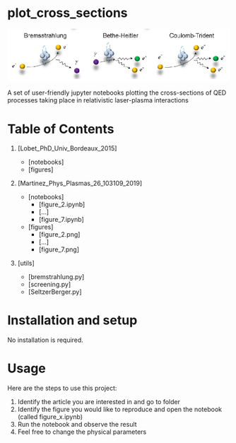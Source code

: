 # plot_cross_sections

![Coulomb QED processes](./utils/coulomb_QED_processes.PNG)

A set of user-friendly jupyter notebooks plotting the cross-sections of QED processes taking place in relativistic laser-plasma interactions

# Table of Contents

1. [Lobet_PhD_Univ_Bordeaux_2015]
    - [notebooks]
    - [figures]
2. [Martinez_Phys_Plasmas_26_103109_2019]
    - [notebooks]
        - [figure_2.ipynb]
        - [...]
        - [figure_7.ipynb]
    - [figures]
        - [figure_2.png]
        - [...]
        - [figure_7.png]

3. [utils]
    - [bremstrahlung.py]
    - [screening.py]
    - [SeltzerBerger.py]

# Installation and setup

No installation is required.

# Usage

Here are the steps to use this project:

1. Identify the article you are interested in and go to folder
2. Identify the figure you would like to reproduce and open the notebook (called figure_x.ipynb)
3. Run the notebook and observe the result
4. Feel free to change the physical parameters